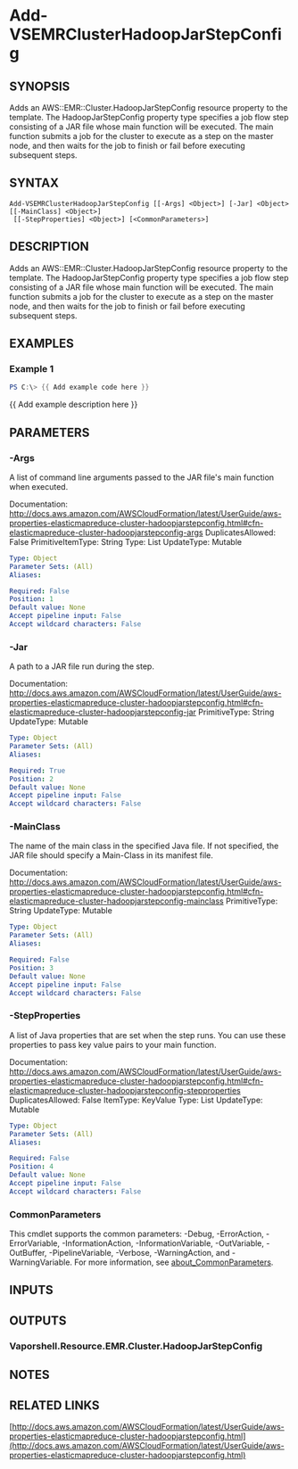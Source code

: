 # Add-VSEMRClusterHadoopJarStepConfig

## SYNOPSIS
Adds an AWS::EMR::Cluster.HadoopJarStepConfig resource property to the template.
The HadoopJarStepConfig property type specifies a job flow step consisting of a JAR file whose main function will be executed.
The main function submits a job for the cluster to execute as a step on the master node, and then waits for the job to finish or fail before executing subsequent steps.

## SYNTAX

```
Add-VSEMRClusterHadoopJarStepConfig [[-Args] <Object>] [-Jar] <Object> [[-MainClass] <Object>]
 [[-StepProperties] <Object>] [<CommonParameters>]
```

## DESCRIPTION
Adds an AWS::EMR::Cluster.HadoopJarStepConfig resource property to the template.
The HadoopJarStepConfig property type specifies a job flow step consisting of a JAR file whose main function will be executed.
The main function submits a job for the cluster to execute as a step on the master node, and then waits for the job to finish or fail before executing subsequent steps.

## EXAMPLES

### Example 1
```powershell
PS C:\> {{ Add example code here }}
```

{{ Add example description here }}

## PARAMETERS

### -Args
A list of command line arguments passed to the JAR file's main function when executed.

Documentation: http://docs.aws.amazon.com/AWSCloudFormation/latest/UserGuide/aws-properties-elasticmapreduce-cluster-hadoopjarstepconfig.html#cfn-elasticmapreduce-cluster-hadoopjarstepconfig-args
DuplicatesAllowed: False
PrimitiveItemType: String
Type: List
UpdateType: Mutable

```yaml
Type: Object
Parameter Sets: (All)
Aliases:

Required: False
Position: 1
Default value: None
Accept pipeline input: False
Accept wildcard characters: False
```

### -Jar
A path to a JAR file run during the step.

Documentation: http://docs.aws.amazon.com/AWSCloudFormation/latest/UserGuide/aws-properties-elasticmapreduce-cluster-hadoopjarstepconfig.html#cfn-elasticmapreduce-cluster-hadoopjarstepconfig-jar
PrimitiveType: String
UpdateType: Mutable

```yaml
Type: Object
Parameter Sets: (All)
Aliases:

Required: True
Position: 2
Default value: None
Accept pipeline input: False
Accept wildcard characters: False
```

### -MainClass
The name of the main class in the specified Java file.
If not specified, the JAR file should specify a Main-Class in its manifest file.

Documentation: http://docs.aws.amazon.com/AWSCloudFormation/latest/UserGuide/aws-properties-elasticmapreduce-cluster-hadoopjarstepconfig.html#cfn-elasticmapreduce-cluster-hadoopjarstepconfig-mainclass
PrimitiveType: String
UpdateType: Mutable

```yaml
Type: Object
Parameter Sets: (All)
Aliases:

Required: False
Position: 3
Default value: None
Accept pipeline input: False
Accept wildcard characters: False
```

### -StepProperties
A list of Java properties that are set when the step runs.
You can use these properties to pass key value pairs to your main function.

Documentation: http://docs.aws.amazon.com/AWSCloudFormation/latest/UserGuide/aws-properties-elasticmapreduce-cluster-hadoopjarstepconfig.html#cfn-elasticmapreduce-cluster-hadoopjarstepconfig-stepproperties
DuplicatesAllowed: False
ItemType: KeyValue
Type: List
UpdateType: Mutable

```yaml
Type: Object
Parameter Sets: (All)
Aliases:

Required: False
Position: 4
Default value: None
Accept pipeline input: False
Accept wildcard characters: False
```

### CommonParameters
This cmdlet supports the common parameters: -Debug, -ErrorAction, -ErrorVariable, -InformationAction, -InformationVariable, -OutVariable, -OutBuffer, -PipelineVariable, -Verbose, -WarningAction, and -WarningVariable. For more information, see [about_CommonParameters](http://go.microsoft.com/fwlink/?LinkID=113216).

## INPUTS

## OUTPUTS

### Vaporshell.Resource.EMR.Cluster.HadoopJarStepConfig
## NOTES

## RELATED LINKS

[http://docs.aws.amazon.com/AWSCloudFormation/latest/UserGuide/aws-properties-elasticmapreduce-cluster-hadoopjarstepconfig.html](http://docs.aws.amazon.com/AWSCloudFormation/latest/UserGuide/aws-properties-elasticmapreduce-cluster-hadoopjarstepconfig.html)

